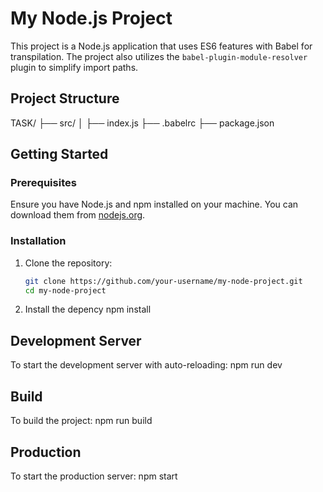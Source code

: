 # My Node.js Project

This project is a Node.js application that uses ES6 features with Babel for transpilation. The project also utilizes the `babel-plugin-module-resolver` plugin to simplify import paths.

## Project Structure

TASK/
├── src/
│ ├── index.js
├── .babelrc
├── package.json


## Getting Started

### Prerequisites

Ensure you have Node.js and npm installed on your machine. You can download them from [nodejs.org](https://nodejs.org/).

### Installation

1. Clone the repository:

   ```sh
   git clone https://github.com/your-username/my-node-project.git
   cd my-node-project
2. Install the depency
  npm install

## Development Server
To start the development server with auto-reloading:
  npm run dev

## Build
To build the project:
  npm run build

## Production
To start the production server:
npm start



